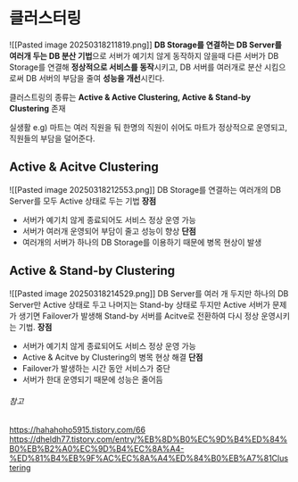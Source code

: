# 클러스터링
![[Pasted image 20250318211819.png]]
**DB Storage를 연결하는 DB Server를 여러개 두는 DB 분산 기법**으로 서버가 예기치 않게 동작하지 않을때 다른 서버가 DB Storage를 연결해 **정상적으로 서비스를 동작**시키고, DB 서버를 여러개로 분산 시킴으로써 DB 서버의 부담을 줄여 **성능을 개선**시킨다.

클러스트링의 종류는 **Active & Active Clustering, Active & Stand-by Clustering** 존재

실생활 e.g) 마트는 여러 직원을 둬 한명의 직원이 쉬어도 마트가 정상적으로 운영되고, 직원들의 부담을 덜어준다.
## Active & Acitve Clustering
![[Pasted image 20250318212553.png]]
DB Storage를 연결하는 여러개의 DB Server를 모두 Active 상태로 두는 기법
**장점**
* 서버가 예기치 않게 종료되어도 서비스 정상 운영 가능
* 서버가 여러개 운영되어 부담이 줄고 성능이 향상
**단점**
* 여러개의 서버가 하나의 DB Storage를 이용하기 때문에 병목 현상이 발생
## Active & Stand-by Clustering
![[Pasted image 20250318214529.png]]
DB Server를 여러 개 두지만 하나의 DB Server만 Active 상태로 두고 나머지는 Stand-by 상태로 두지만 Active 서버가 문제가 생기면 Failover가 발생해 Stand-by 서버를  Acitve로 전환하여 다시 정상 운영시키는 기법.
**장점**
* 서버가 예기치 않게 종료되어도 서비스 정상 운영 가능
* Active & Acitve by Clustering의 병목 현상 해결
**단점**
* Failover가 발생하는 시간 동안 서비스가 중단
* 서버가 한대 운영되기 때문에 성능은 줄어듬

###### 참고
https://hahahoho5915.tistory.com/66
https://dheldh77.tistory.com/entry/%EB%8D%B0%EC%9D%B4%ED%84%B0%EB%B2%A0%EC%9D%B4%EC%8A%A4-%ED%81%B4%EB%9F%AC%EC%8A%A4%ED%84%B0%EB%A7%81Clustering